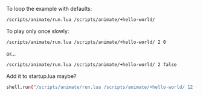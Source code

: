 To loop the example with defaults:

```sh
/scripts/animate/run.lua /scripts/animate/+hello-world/ 
```

To play only once slowly:

```sh
/scripts/animate/run.lua /scripts/animate/+hello-world/ 2 0
```

or...

```sh
/scripts/animate/run.lua /scripts/animate/+hello-world/ 2 false
```

Add it to startup.lua maybe?

```sh
shell.run("/scripts/animate/run.lua /scripts/animate/+hello-world/ 12 false")
```